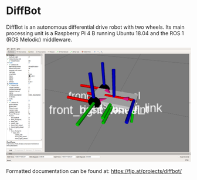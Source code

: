 # DiffBot

DiffBot is an autonomous differential drive robot with two wheels. Its main processing unit is a Raspberry Pi 4 B running Ubuntu 18.04 and the ROS 1 (ROS Melodic) middleware.


![DiffBot RViz](docs/resources/rviz_diffbot_basic.png)

Formatted documentation can be found at: https://fjp.at/projects/diffbot/
